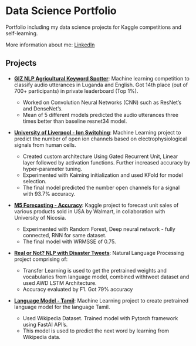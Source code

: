 # Data Science Portfolio

Portfolio including my data science projects for Kaggle competitions and self-learning.

More information about me: [LinkedIn](https://www.linkedin.com/in/shanmugam-marimuthu-771aa818a/)


## <p>Projects

* **[GIZ NLP Agricultural Keyword Spotter](https://github.com/shanmugamm212/Data-Science-Portfolio/tree/master/GIZ%20NLP%20Agricultural%20Keyword%20Spotter!%20(14th%20Place%20Solution))**: Machine learning competition to classify audio utterances in Luganda and
English. Got 14th place (out of 700+ participants) in private leaderboard (Top 1%).
    * Worked on Convolution Neural Networks (CNN) such as ResNet’s and DenseNet’s.
    * Mean of 5 different models predicted the audio utterances three times better than baseline resnet34 model.
    
* **[University of Liverpool - Ion Switching](https://github.com/shanmugamm212/Data-Science-Portfolio/blob/master/University%20of%20Liverpool%20-%20Ion%20Switching.ipynb)**: Machine Learning project to predict the number of open ion channels based on electrophysiological signals from human cells.
    * Created custom architecture Using Gated Recurrent Unit, Linear layer followed by activation functions.
Further increased accuracy by hyper-parameter tuning.
    * Experimented with Kaiming initialization and used KFold for model selection.
    * The final model predicted the number open channels for a signal with 93.7% accuracy.

* **[M5 Forecasting - Accuracy](https://github.com/shanmugamm212/Data-Science-Portfolio/blob/master/M5%20Forecasting%20-%20Accuracy.ipynb)**: Kaggle project to forecast unit sales of various products sold in USA by
Walmart, in collaboration with University of Nicosia.
    * Experimented with Random Forest, Deep neural network - fully connected, RNN for same dataset.
    * The final model with WRMSSE of 0.75.
    
* **[Real or Not? NLP with Disaster Tweets](https://github.com/shanmugamm212/Data-Science-Portfolio/blob/master/Real%20or%20Not%3F%20NLP%20with%20Disaster%20Tweets.ipynb)**: Natural Language Processing project comprising of:
    * Transfer Learning is used to get the pretrained weights and vocabularies from language model, combined
withtweet dataset and used AWD LSTM Architecture.
    * Accuracy evaluated by F1. Got 79% accuracy

* **[Language Model - Tamil](https://github.com/shanmugamm212/Data-Science-Portfolio/blob/master/Language%20Model%20-%20Tamil.ipynb)**: Machine Learning project to create pretrained language model for the language Tamil.
    * Used Wikipedia Dataset. Trained model with Pytorch framework using FastAI API’s.
    * This model is used to predict the next word by learning from Wikipedia data.
